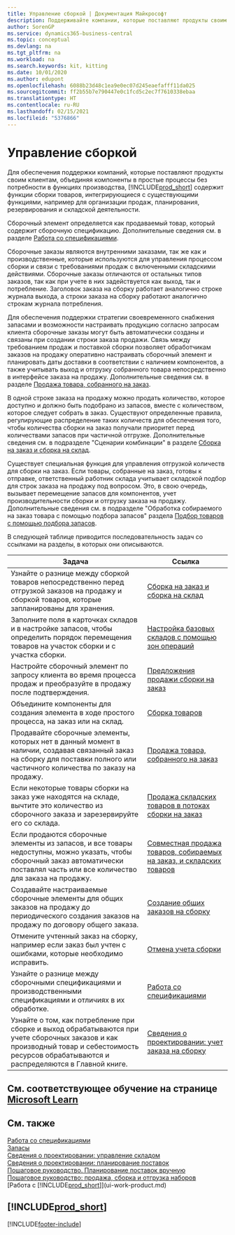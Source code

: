 ```yaml
---
title: Управление сборкой | Документация Майкрософт
description: Поддерживайте компании, которые поставляют продукты своим клиентам, объединяя компоненты в простые процессы без потребности в функциях производства, но с функциями сборки товаров, интегрирующиеся с существующими функциями, например для организации продаж, планирования, резервирования и складской деятельности.
author: SorenGP
ms.service: dynamics365-business-central
ms.topic: conceptual
ms.devlang: na
ms.tgt_pltfrm: na
ms.workload: na
ms.search.keywords: kit, kitting
ms.date: 10/01/2020
ms.author: edupont
ms.openlocfilehash: 6088b23d48c1ea9e0ec07d245eaefafff11da025
ms.sourcegitcommit: ff2b55b7e790447e0c1fcd5c2ec7f7610338ebaa
ms.translationtype: HT
ms.contentlocale: ru-RU
ms.lasthandoff: 02/15/2021
ms.locfileid: "5376866"
---
```

# <a name="assembly-management"></a>Управление сборкой
Для обеспечения поддержки компаний, которые поставляют продукты своим клиентам, объединяя компоненты в простые процессы без потребности в функциях производства, [!INCLUDE[prod_short](includes/prod_short.md)] содержит функции сборки товаров, интегрирующиеся с существующими функциями, например для организации продаж, планирования, резервирования и складской деятельности.  

 Сборочный элемент определяется как продаваемый товар, который содержит сборочную спецификацию. Дополнительные сведения см. в разделе [Работа со спецификациями](inventory-how-work-BOMs.md).

 Сборочные заказы являются внутренними заказами, так же как и производственные, которые используются для управления процессом сборки и связи с требованиями продаж с включенными складскими действиями. Сборочные заказы отличаются от остальных типов заказов, так как при учете в них задействуется как выход, так и потребление. Заголовок заказа на сборку работает аналогично строке журнала выхода, а строки заказа на сборку работают аналогично строкам журнала потребления.  

 Для обеспечения поддержки стратегии своевременного снабжения запасами и возможности настраивать продукцию согласно запросам клиента сборочные заказы могут быть автоматически созданы и связаны при создании строки заказа продажи. Связь между требованием продаж и поставкой сборки позволяет обработчикам заказов на продажу оперативно настраивать сборочный элемент и планировать даты доставки в соответствии с наличием компонентов, а также учитывать выход и отгрузку собранного товара непосредственно в интерфейсе заказа на продажу. Дополнительные сведения см. в разделе [Продажа товара, собранного на заказ](assembly-how-to-sell-items-assembled-to-order.md).  

 В одной строке заказа на продажу можно продать количество, которое доступно и должно быть подобрано из запасов, вместе с количеством, которое следует собрать в заказ. Существуют определенные правила, регулирующие распределение таких количеств для обеспечения того, чтобы количества сборки на заказ получали приоритет перед количествами запасов при частичной отгрузке. Дополнительные сведения см. в подразделе "Сценарии комбинации" в разделе [Сборка на заказ и сборка на склад](assembly-assemble-to-order-or-assemble-to-stock.md).  

 Существует специальная функция для управления отгрузкой количеств для сборки на заказ. Если товары, собранные на заказ, готовы к отправке, ответственный работник склада учитывает складской подбор для строк заказа на продажу под вопросом. Это, в свою очередь, вызывает перемещение запасов для компонентов, учет производительности сборки и отгрузку заказа на продажу. Дополнительные сведения см. в подразделе "Обработка собираемого на заказ товара с помощью подбора запасов" раздела [Подбор товаров с помощью подбора запасов](warehouse-how-to-pick-items-with-inventory-picks.md).

В следующей таблице приводится последовательность задач со ссылками на разделы, в которых они описываются.   

|**Задача**|**Ссылка**|  
|------------|-------------|  
|Узнайте о разнице между сборкой товаров непосредственно перед отгрузкой заказов на продажу и сборкой товаров, которые запланированы для хранения.|[Сборка на заказ и сборка на склад](assembly-assemble-to-order-or-assemble-to-stock.md)|
|Заполните поля в карточках складов и в настройке запасов, чтобы определить порядок перемещения товаров на участок сборки и с участка сборки.|[Настройка базовых складов с помощью зон операций](warehouse-how-to-set-up-basic-warehouses-with-operations-areas.md)|
|Настройте сборочный элемент по запросу клиента во время процесса продаж и преобразуйте в продажу после подтверждения.|[Предложения продажи сборки на заказ](assembly-how-to-quote-an-assemble-to-order-sale.md)|
|Объедините компоненты для создания элемента в ходе простого процесса, на заказ или на склад.|[Сборка товаров](assembly-how-to-assemble-items.md)|  
|Продавайте сборочные элементы, которых нет в данный момент в наличии, создавая связанный заказ на сборку для поставки полного или частичного количества по заказу на продажу.|[Продажа товара, собранного на заказ](assembly-how-to-sell-items-assembled-to-order.md)|
|Если некоторые товары сборки на заказ уже находятся на складе, вычтите это количество из сборочного заказа и зарезервируйте его со склада.|[Продажа складских товаров в потоках сборки на заказ](assembly-how-to-sell-inventory-items-in-assemble-to-order-flows.md)|  
|Если продаются сборочные элементы из запасов, и все товары недоступны, можно указать, чтобы сборочный заказ автоматически поставлял часть или все количество для заказа на продажу.|[Совместная продажа товаров, собираемых на заказ, и складских товаров](assembly-how-to-sell-assemble-to-order-items-and-inventory-items-together.md)|
|Создавайте настраиваемые сборочные элементы для общих заказов на продажу до периодического создания заказов на продажу по договору общего заказа.|[Создание общих заказов на сборку](assembly-how-to-create-blanket-assembly-orders.md)|
|Отмените учтенный заказ на сборку, например если заказ был учтен с ошибками, которые необходимо исправить.|[Отмена учета сборки](assembly-how-to-undo-assembly-posting.md)|
|Узнайте о разнице между сборочными спецификациями и производственными спецификациями и отличиях в их обработке.|[Работа со спецификациями](inventory-how-work-BOMs.md)|
|Узнайте о том, как потребление при сборке и выход обрабатываются при учете сборочных заказов и как производный товар и себестоимость ресурсов обрабатываются и распределяются в Главной книге.|[Сведения о проектировании: учет заказа на сборку](design-details-assembly-order-posting.md)|  

## <a name="see-related-training-at-microsoft-learn"></a>См. соответствующее обучение на странице [Microsoft Learn](/learn/paths/assemble-items-dynamics-365-business-central/)

## <a name="see-also"></a>См. также

[Работа со спецификациями](inventory-how-work-BOMs.md)  
[Запасы](inventory-manage-inventory.md)  
[Сведения о проектировании: управление складом](design-details-warehouse-management.md)  
[Сведения о проектировании: планирование поставок](design-details-supply-planning.md)  
[Пошаговое руководство. Планирование поставок вручную](walkthrough-planning-supplies-manually.md)  
[Пошаговое руководство: продажа, сборка и отгрузка наборов](walkthrough-selling-assembling-and-shipping-kits.md)  
[Работа с [!INCLUDE[prod_short](includes/prod_short.md)]](ui-work-product.md)

## [!INCLUDE[prod_short](includes/free_trial_md.md)]  


[!INCLUDE[footer-include](includes/footer-banner.md)]